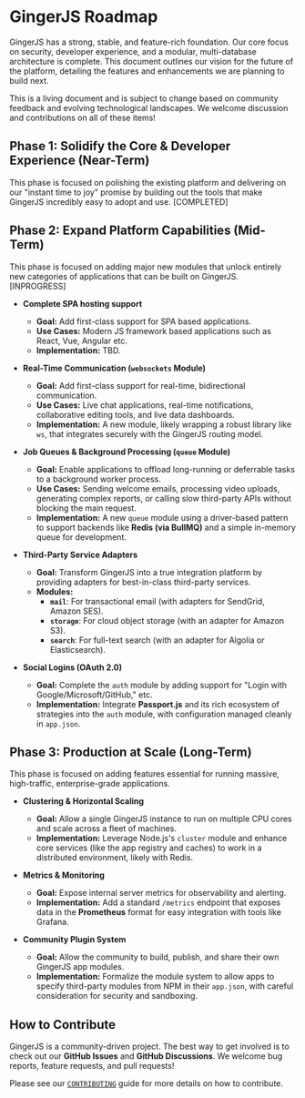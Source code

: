# GingerJS Roadmap

GingerJS has a strong, stable, and feature-rich foundation. Our core focus on security, developer experience, and a modular, multi-database architecture is complete. This document outlines our vision for the future of the platform, detailing the features and enhancements we are planning to build next.

This is a living document and is subject to change based on community feedback and evolving technological landscapes. We welcome discussion and contributions on all of these items!

## Phase 1: Solidify the Core & Developer Experience (Near-Term)

This phase is focused on polishing the existing platform and delivering on our "instant time to joy" promise by building out the tools that make GingerJS incredibly easy to adopt and use. [COMPLETED]

## Phase 2: Expand Platform Capabilities (Mid-Term)

This phase is focused on adding major new modules that unlock entirely new categories of applications that can be built on GingerJS. [INPROGRESS]

-   **Complete SPA hosting support**
    -   **Goal:** Add first-class support for SPA based applications.
    -   **Use Cases:** Modern JS framework based applications such as React, Vue, Angular etc.
    -   **Implementation:** TBD.

-   **Real-Time Communication (`websockets` Module)**
    -   **Goal:** Add first-class support for real-time, bidirectional communication.
    -   **Use Cases:** Live chat applications, real-time notifications, collaborative editing tools, and live data dashboards.
    -   **Implementation:** A new module, likely wrapping a robust library like `ws`, that integrates securely with the GingerJS routing model.

-   **Job Queues & Background Processing (`queue` Module)**
    -   **Goal:** Enable applications to offload long-running or deferrable tasks to a background worker process.
    -   **Use Cases:** Sending welcome emails, processing video uploads, generating complex reports, or calling slow third-party APIs without blocking the main request.
    -   **Implementation:** A new `queue` module using a driver-based pattern to support backends like **Redis (via BullMQ)** and a simple in-memory queue for development.

-   **Third-Party Service Adapters**
    -   **Goal:** Transform GingerJS into a true integration platform by providing adapters for best-in-class third-party services.
    -   **Modules:**
        -   **`mail`**: For transactional email (with adapters for SendGrid, Amazon SES).
        -   **`storage`**: For cloud object storage (with an adapter for Amazon S3).
        -   **`search`**: For full-text search (with an adapter for Algolia or Elasticsearch).

-   **Social Logins (OAuth 2.0)**
    -   **Goal:** Complete the `auth` module by adding support for "Login with Google/Microsoft/GitHub," etc.
    -   **Implementation:** Integrate **Passport.js** and its rich ecosystem of strategies into the `auth` module, with configuration managed cleanly in `app.json`.

## Phase 3: Production at Scale (Long-Term)

This phase is focused on adding features essential for running massive, high-traffic, enterprise-grade applications.

-   **Clustering & Horizontal Scaling**
    -   **Goal:** Allow a single GingerJS instance to run on multiple CPU cores and scale across a fleet of machines.
    -   **Implementation:** Leverage Node.js's `cluster` module and enhance core services (like the app registry and caches) to work in a distributed environment, likely with Redis.

-   **Metrics & Monitoring**
    -   **Goal:** Expose internal server metrics for observability and alerting.
    -   **Implementation:** Add a standard `/metrics` endpoint that exposes data in the **Prometheus** format for easy integration with tools like Grafana.

-   **Community Plugin System**
    -   **Goal:** Allow the community to build, publish, and share their own GingerJS app modules.
    -   **Implementation:** Formalize the module system to allow apps to specify third-party modules from NPM in their `app.json`, with careful consideration for security and sandboxing.

## How to Contribute

GingerJS is a community-driven project. The best way to get involved is to check out our **GitHub Issues** and **GitHub Discussions**. We welcome bug reports, feature requests, and pull requests!

Please see our [`CONTRIBUTING`](./docs/CONTRIBUTING.html) guide for more details on how to contribute.
